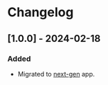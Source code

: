 # Changelog

## [1.0.0] - 2024-02-18
### Added
- Migrated to [next-gen](https://help.sumologic.com/docs/get-started/apps-integrations/#next-gen-apps) app.
